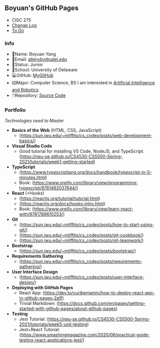 ## Boyuan's GitHub Pages

- CISC 275
- [Change Log](https://github.com/boyuan1228/boyuan1228.github.io/blob/main/Change%20Log)
- [To Do](https://github.com/boyuan1228/boyuan1228.github.io/blob/main/To%20Do)

### Info
- 📛Name: Boyuan Yang
- 📧Email: allenyby@udel.edu
- 👨Status: Junior
- 🏫School: University of Delaware
- 💻GitHub: [MyGitHub](https://github.com/boyuan1228)
- ⌨️Major: Computer Science, BS I am interested in [Artificial Intelligence and Robotics](https://www.cis.udel.edu/research/artificial-intelligence/)
- 🖱️Repository: [Source Code](https://github.com/boyuan1228/boyuan1228.github.io/blob/main/README.md)


### **Portfolio**

*Technologies need to Master*


- **Basics of the Web** (HTML, CSS, JavaScript)
  - (https://sun.iwu.edu/~mliffito/cs_codex/posts/web-development-basics/)
- **Visual Studio Code**
  - Good tutorial for installing VS Code, NodeJS, and TypeScript: (https://neu-se.github.io/CS4530-CS5500-Spring-2021/tutorials/week1-getting-started)
- **TypeScript**
  - (https://www.typescriptlang.org/docs/handbook/typescript-in-5-minutes.html)
  - Book: (https://www.oreilly.com/library/view/programming-typescript/9781492037644/)
- **React** (+Hooks)
  - (https://reactjs.org/tutorial/tutorial.html)
  - (https://reactjs.org/docs/hooks-intro.html)
  - Book: (https://www.oreilly.com/library/view/learn-react-with/9781789610253/)
- **Git**
  - (https://sun.iwu.edu/~mliffito/cs_codex/posts/how-to-start-using-git/)
  - (https://sun.iwu.edu/~mliffito/cs_codex/posts/git-cookbook/) 
  - (https://sun.iwu.edu/~mliffito/cs_codex/posts/git-teamwork/)
- **Bootstrap**
  - (https://sun.iwu.edu/~mliffito/cs_codex/posts/bootstrap/)
- **Requirements Gathering**
  - (https://sun.iwu.edu/~mliffito/cs_codex/posts/requirements-gathering/)
- **User Interface Design**
  - (https://sun.iwu.edu/~mliffito/cs_codex/posts/user-interface-design/)
- **Deploying with GitHub Pages**
  - React App: (https://dev.to/yuribenjamin/how-to-deploy-react-app-in-github-pages-2a1f) 
  - Trivial Markdown: (https://docs.github.com/en/pages/getting-started-with-github-pages/about-github-pages) 
- **Testing**
  - Jest Tutorial: (https://neu-se.github.io/CS4530-CS5500-Spring-2021/tutorials/week5-unit-testing)
  - Jest+React Tutorial: (https://www.smashingmagazine.com/2020/06/practical-guide-testing-react-applications-jest/)
